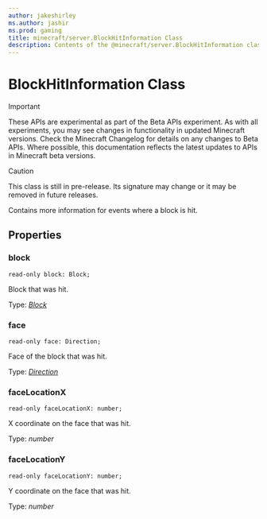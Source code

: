 ```yaml
---
author: jakeshirley
ms.author: jashir
ms.prod: gaming
title: minecraft/server.BlockHitInformation Class
description: Contents of the @minecraft/server.BlockHitInformation class.
---
```

# BlockHitInformation Class
>[!IMPORTANT]
>These APIs are experimental as part of the Beta APIs experiment. As with all experiments, you may see changes in functionality in updated Minecraft versions. Check the Minecraft Changelog for details on any changes to Beta APIs. Where possible, this documentation reflects the latest updates to APIs in Minecraft beta versions.

> [!CAUTION]
> This class is still in pre-release.  Its signature may change or it may be removed in future releases.

Contains more information for events where a block is hit.

## Properties

### **block**
`read-only block: Block;`

Block that was hit.

Type: [*Block*](Block.md)

### **face**
`read-only face: Direction;`

Face of the block that was hit.

Type: [*Direction*](Direction.md)

### **faceLocationX**
`read-only faceLocationX: number;`

X coordinate on the face that was hit.

Type: *number*

### **faceLocationY**
`read-only faceLocationY: number;`

Y coordinate on the face that was hit.

Type: *number*


